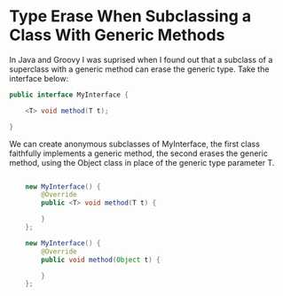 Type Erase When Subclassing a Class With Generic Methods
==================================


In Java and Groovy I was suprised when I found out that a subclass of a superclass with a generic method can erase the generic type.  Take the interface below:

```java
public interface MyInterface {

    <T> void method(T t);

}
```

We can create anonymous subclasses of MyInterface, the first class faithfully implements a generic method, the second erases the generic method, using the Object class in place of the generic type parameter T.

```java

    new MyInterface() {
        @Override
        public <T> void method(T t) {

        }
    };

    new MyInterface() {
        @Override
        public void method(Object t) {

        }
    };



```
